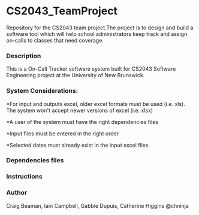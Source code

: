 # CS2043_TeamProject

Repository for the CS2043 team project.The project is to design and build a software tool which will help school administrators keep track and assign on-calls to classes that need coverage.

### Description
This is a On-Call Tracker software system built for CS2043 Software Engineering project at the University of New Brunswick.

### System Considerations:
*For input and outputs excel, older excel formats must be used (i.e. xls). The system won't accept newer versions of excel (i.e. xlsx)

*A user of the system must have the right dependencies files

*Input files must be entered in the right order

*Selected dates must already exist in the input excel files

### Dependencies files

### Instructions

### Author
Craig Beaman,
Iain Campbell,
Gabbie Dupuis,
Catherine Higgins @chninja


